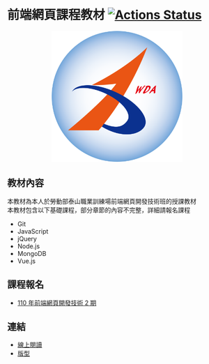 # 前端網頁課程教材  [![Actions Status](https://github.com/rogeraabbccdd/F2E-book/workflows/Deploy/badge.svg)](https://github.com/rogeraabbccdd/F2E-book/actions)
<p align="center">
  <img height="300" src="./docs/.vuepress/public/hero.png">
</p>

## 教材內容
本教材為本人於勞動部泰山職業訓練場前端網頁開發技術班的授課教材  
本教材包含以下基礎課程，部分章節的內容不完整，詳細請報名課程  
- Git
- JavaScript
- jQuery
- Node.js
- MongoDB
- Vue.js 

## 課程報名
- [110 年前端網頁開發技術 2 期](https://ttms.etraining.gov.tw/eYVTR/YR008/Detail?BCM_SNO=123724)

## 連結
- [線上閱讀](https://rogeraabbccdd.github.io/F2E-book/)
- [版型](https://github.com/rogeraabbccdd/vuepress-theme-reco)
